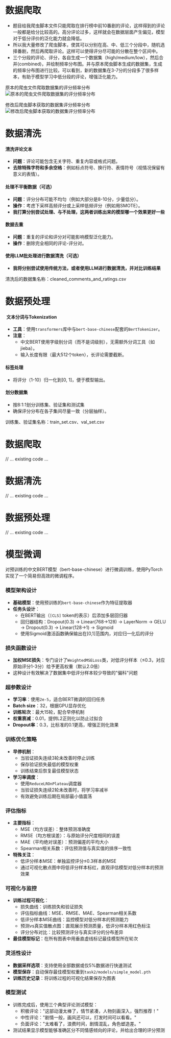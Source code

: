 # 数据爬取
- 题目给我爬虫脚本文件只能爬取在排行榜中前10番剧的评论，这样得到的评论一般都是给分比较高的。高分评论过多，这样就会在数据层面产生偏见，模型对于低分评价的泛化能力就会降低。
- 所以我大量修改了爬虫脚本，使其可以分别在高、中、低三个分段中，随机选择番剧，然后再爬取评论。这样可以使得评分尽可能的分散在整个区间中。
- 三个分段的评论、评分，各自生成一个数据集（high/medium/low），然后合并(combined)，并绘制频率分布图。并与原本爬虫脚本生成的数据集，生成的频率分布图进行比较。可以看到，新的数据集在3-7分的分段多了很多样本，有助于模型学习中低分段的评论，增强泛化能力。

原本的爬虫文件爬取数据集的评分频率分布
![原本的爬虫文件爬取数据集的评分频率分布](https://hysinoss-1334037784.cos.ap-shanghai.myqcloud.com/test/single_rating_distribution.png)

修改后爬虫脚本获取的数据集评分频率分布
![修改后爬虫脚本获取的数据集评分频率分布](https://hysinoss-1334037784.cos.ap-shanghai.myqcloud.com/test/rating_distribution.png)
# 数据清洗
#### **清洗评论文本**
- **问题**：评论可能包含无关字符、重复内容或格式问题。
- **去除特殊字符和多余空格**：例如标点符号、换行符、表情符号（视情况保留有意义的表情）。
#### **处理不平衡数据（可选）**
- **问题**：评分分布可能不均匀（例如大部分是8-10分，少量低分）。
- **操作**：考虑下采样高频评分或上采样低频评分（例如用SMOTE）。
- **我打算分别尝试处理、与不处理，这两者训练出来的模型哪一个效果更好一些**
#### **数据去重**
- **问题**：重复的评论和评分对可能影响模型泛化能力。
- **操作**：删除完全相同的评论-评分对。
#### 使用LLM批处理进行数据清洗（可选）
- **我将分别尝试使用传统方法，或者使用LLM进行数据清洗，并对比训练结果**

清洗后的数据集名称：cleaned_comments_and_ratings.csv

# 数据预处理
####  **文本分词与Tokenization**
- **工具**：使用`transformers`库中与`bert-base-chinese`配套的`BertTokenizer`。
- **注意**：
    - 中文BERT使用字级别分词（而不是词级别），无需额外分词工具（如jieba）。
    - 输入长度有限（最大512个token），长评论需要截断。
#### **标签处理**
- 将评分（1-10）归一化到[0, 1]，便于模型输出。
#### 划分数据集
- 按8:1:1划分训练集、验证集和测试集
- 确保评分分布在各子集间尽量一致（分层抽样）。

训练集、验证集名称：train_set.csv、val_set.csv

# 数据爬取
// ... existing code ...

# 数据清洗
// ... existing code ...

# 数据预处理
// ... existing code ...

# 模型微调
对预训练的中文BERT模型（bert-base-chinese）进行微调训练，使用PyTorch实现了一个简易但高效的微调程序。

### 模型架构设计
- **基础模型**：使用预训练的`bert-base-chinese`作为特征提取器
- **任务头设计**：
  - 在BERT输出（`[CLS]` token的表示）后添加多层回归器
  - 回归器结构：Dropout(0.3) → Linear(768→128) → LayerNorm → GELU → Dropout(0.3) → Linear(128→1) → Sigmoid
  - 使用Sigmoid激活函数确保输出在[0,1]范围内，对应归一化后的评分

### 损失函数设计
- **加权MSE损失**：专门设计了`WeightedMSELoss`类，对低评分样本（≤0.3，对应原始评分1-3分）给予更高权重（默认2.0倍）
- 这种设计有效解决了数据集中低评分样本较少导致的"偏科"问题

### 超参数设计
- **学习率**：使用`2e-5`，适合BERT微调的回归任务
- **Batch size**：32，根据GPU显存优化
- **训练轮次**：最大15轮，配合早停机制
- **权重衰减**：0.01，提供L2正则化以防止过拟合
- **Dropout率**：0.3，比标准的0.1更高，增强正则化效果

### 训练优化策略
- **早停机制**：
  - 当验证损失连续3轮未改善时停止训练
  - 保存验证损失最低的模型权重
  - 训练结束后恢复最佳模型状态
- **学习率调度**：
  - 使用`ReduceLROnPlateau`调度器
  - 当验证损失连续2轮未改善时，将学习率减半
  - 有效避免训练后期在局部最小值震荡

### 评估指标
- **主要指标**：
  - MSE（均方误差）：整体预测准确度
  - RMSE（均方根误差）：与原始评分尺度相同的误差
  - MAE（平均绝对误差）：预测偏差的平均大小
  - Spearman相关系数：评估预测值与真实值的排序一致性
- **特殊关注**：
  - 低评分样本MSE：单独监控评分≤0.3样本的MSE
  - 通过可视化散点图中将低评分样本标红，直观评估模型对低分样本的预测效果

### 可视化与监控
- **训练过程可视化**：
  - 损失曲线：训练损失和验证损失
  - 评估指标曲线：MSE、RMSE、MAE、Spearman相关系数
  - 低评分样本MSE曲线：监控模型对低分样本的预测能力
  - 预测vs真实值散点图：直观展示预测质量，低评分样本用红色标注
  - 评分分布对比：比较预测评分与真实评分的分布差异
- **最佳模型标记**：在所有图表中用垂直虚线标记最佳模型所在轮次

### 灵活性设计
- **数据采样选项**：支持使用全部数据或仅5%数据进行快速测试
- **模型保存**：自动保存最佳模型权重到`task2/models/simple_model.pth`
- **训练历史记录**：将训练过程的可视化结果保存为图表

### 模型测试
- 训练完成后，使用三个典型评论测试模型：
  - 积极评论："这部动漫太棒了，情节紧凑，人物刻画深入，强烈推荐！"
  - 中性评论："剧情一般，画风还可以，打发时间可以看看。"
  - 负面评论："太难看了，浪费时间，剧情混乱，角色塑造差。"
- 测试结果显示模型能够准确区分不同情感倾向的评论，并给出合理的评分预测

